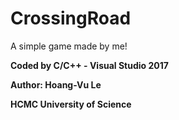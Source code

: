 # CrossingRoad
A simple game made by me!

**Coded by C/C++ - Visual Studio 2017**

**Author: Hoang-Vu Le**

**HCMC University of Science**
